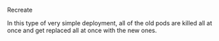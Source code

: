 Recreate

In this type of very simple deployment, all of the old pods are killed all at once and
get replaced all at once with the new ones.
